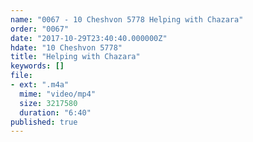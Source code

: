 ```yaml
---
name: "0067 - 10 Cheshvon 5778 Helping with Chazara"
order: "0067"
date: "2017-10-29T23:40:40.000000Z"
hdate: "10 Cheshvon 5778"
title: "Helping with Chazara"
keywords: []
file:
- ext: ".m4a"
  mime: "video/mp4"
  size: 3217580
  duration: "6:40"
published: true
---
```


